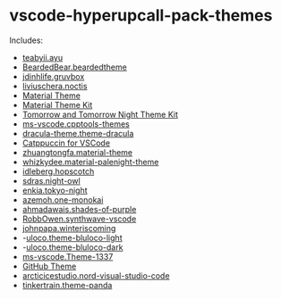 # vscode-hyperupcall-pack-themes

Includes:

- [teabyii.ayu](https://marketplace.visualstudio.com/items?itemName=teabyii.ayu)
- [BeardedBear.beardedtheme](https://marketplace.visualstudio.com/items?itemName=BeardedBear.beardedtheme)
- [jdinhlife.gruvbox](https://marketplace.visualstudio.com/items?itemName=jdinhlife.gruvbox)
- [liviuschera.noctis](https://marketplace.visualstudio.com/items?itemName=liviuschera.noctis)
- [Material Theme](https://marketplace.visualstudio.com/items?itemName=Equinusocio.vsc-material-theme)
- [Material Theme Kit](https://marketplace.visualstudio.com/items?itemName=ms-vscode.Theme-MaterialKit)
- [Tomorrow and Tomorrow Night Theme Kit](https://marketplace.visualstudio.com/items?itemName=ms-vscode.Theme-TomorrowKit)
- [ms-vscode.cpptools-themes](https://marketplace.visualstudio.com/items?itemName=ms-vscode.cpptools-themes)
- [dracula-theme.theme-dracula](https://marketplace.visualstudio.com/items?itemName=dracula-theme.theme-dracula)
- [Catppuccin for VSCode](https://marketplace.visualstudio.com/items?itemName=Catppuccin.catppuccin-vsc)
- [zhuangtongfa.material-theme](https://marketplace.visualstudio.com/items?itemName=zhuangtongfa.material-theme)
- [whizkydee.material-palenight-theme](https://marketplace.visualstudio.com/items?itemName=whizkydee.material-palenight-theme)
- [idleberg.hopscotch](https://marketplace.visualstudio.com/items?itemName=idleberg.hopscotch)
- [sdras.night-owl](https://marketplace.visualstudio.com/items?itemName=sdras.night-owl)
- [enkia.tokyo-night](https://marketplace.visualstudio.com/items?itemName=enkia.tokyo-night)
- [azemoh.one-monokai](https://marketplace.visualstudio.com/items?itemName=azemoh.one-monokai)
- [ahmadawais.shades-of-purple](https://marketplace.visualstudio.com/items?itemName=ahmadawais.shades-of-purple)
- [RobbOwen.synthwave-vscode](https://marketplace.visualstudio.com/items?itemName=RobbOwen.synthwave-vscode)
- [johnpapa.winteriscoming](https://marketplace.visualstudio.com/items?itemName=johnpapa.winteriscoming)
- -[uloco.theme-bluloco-light](https://marketplace.visualstudio.com/items?itemName=uloco.theme-bluloco-light)
- -[uloco.theme-bluloco-dark](https://marketplace.visualstudio.com/items?itemName=uloco.theme-bluloco-dark)
- [ms-vscode.Theme-1337](https://marketplace.visualstudio.com/items?itemName=ms-vscode.Theme-1337)
- [GitHub Theme](https://marketplace.visualstudio.com/items?itemName=GitHub.github-vscode-theme)
- [arcticicestudio.nord-visual-studio-code](https://marketplace.visualstudio.com/items?itemName=arcticicestudio.nord-visual-studio-code)
- [tinkertrain.theme-panda](https://marketplace.visualstudio.com/items?itemName=tinkertrain.theme-panda)
